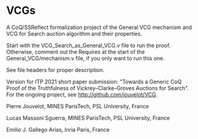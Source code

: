 # VCGs
A CoQ/SSReflect formalization project of the General VCG mechanism and VCG for Search auction algorithm and their properties.

Start with the VCG_Search_as_General_VCG.v file to run the proof. Otherwise, comment out the Requires at the start of the 
General_VCG/mechanism.v file, if you only want to run this one.

See file headers for proper description.

Version for ITP 2021 short paper submission: "Towards a Generic CoQ Proof of the Truthfulness of Vickrey–Clarke–Groves Auctions for Search". For the ongoing project, see http://github.com/jouvelot/VCG.

Pierre Jouvelot, MINES ParisTech, PSL University, France

Lucas Massoni Sguerra, MINES ParisTech, PSL University, France

Emilio J. Gallego Arias, Inria Paris, France
